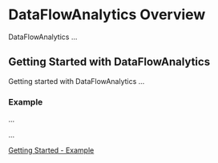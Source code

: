 # DataFlowAnalytics Overview

DataFlowAnalytics ...

## Getting Started with DataFlowAnalytics

Getting started with DataFlowAnalytics ...

### Example

...

...

[Getting Started - Example](getting-started/example.md)
